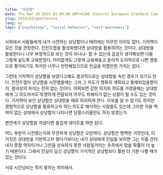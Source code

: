 ```yaml
---
title: "상냥함"
date: Thu Mar 26 2015 01:00:00 GMT+0100 (Central European Standard Time)
slug: 2015/03/gentleness
lang: ko
tags: ["psychology", "social-behavior", "self-awareness"]
---
```


사회에서 사람들에게 내가 시전하는 상냥함이나 배려에는 아무런 의미도 없다. 기저핵이 모든 것을 관장한다. 전전두엽을 활성화했다면 상대방을 활용하려는 것이다. 상대방을 활용한다니 너무 부정적으로 보는 것이 아니냐- 할 수 있는데 곰곰히 생각해보면 다들 그렇게 살도록 교육받았다. 어이없게도 그렇게 교육해놓고 윤리적 도덕적으로 나쁜 행동으로 평가되기도 하지만 너무나 만연해있으므로 언급을 피할만한 가치는 없다.

그런데 기저핵이 상냥함을 보였다고해도 결과적으로는 상대방을 속인 경우가 되기도 한다. 전전두엽이 상냥함을 시전했을때는 그저 그 의도가 명확히 계획되고 통제되었을뿐이지, 결과상의 차이는 전혀 없는 것이다. 어찌보면 강한 의지와 의도를 가졌을때는 상대방에게 그 의도마저도 투명하게 전달되어 아무도 피해자가 없는 상황이 될 수도 있는 것이다. 기저핵이 보인 상냥함은 상대방을 때로 의아하게 한다. 이유를 알 수 없기도 하지만 경험적으로 상냥함을 활용하고자 하는 의도로 해석하는 사람들도 있는데 그러한 이용 맥락이 없는 상태에서 상냥함이 나타나면 당황스러울만도 하지 않겠는가.

변연계가 상냥함을 꺼냈다면 즐겁게 데이트를 하면 된다.

어느 부분이 시전했는지와 무관하게 상냥함은 오만하다. 상냥함은 명백한 거짓인데, 이 거짓은 상대방을 기만하고자 했다기보다는 내가 상대에게 진실을 보이면 그는 이를 견뎌내지 못할 약자이거나 그만큼 성숙하지 못한 사람일거라는 추측에서 왔을 확률이 더 높기 때문이다. 그래서 진실이 담긴 상냥함이 가식적인 상냥함보다 훨씬 더 기분 나쁠 때가 있는 것이다.

서로 시간낭비는 하지 말자는 의미에서.
